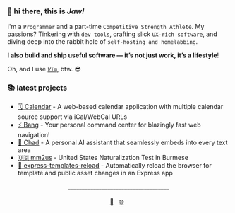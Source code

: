 ### 👋 hi there, this is *Jaw!*

I'm a `Programmer` and a part-time `Competitive Strength Athlete`. My passions? Tinkering with `dev tools`, crafting slick `UX-rich software`, and diving deep into the rabbit hole of `self-hosting and homelabbing`.

**I also build and ship useful software — it’s not just work, it’s a lifestyle**!

Oh, and I use [*`Vim`*](https://github.com/wajeht/dotfiles), btw. 😎

### 📚 latest projects

- [🗓️ Calendar](https://calendar.jaw.dev/) - A web-based calendar application with multiple calendar source support via iCal/WebCal URLs
- [⚡️ Bang](https://bang.jaw.dev/) - Your personal command center for blazingly fast web navigation!
- [🗿 Chad](https://github.com/wajeht/chad) - A personal AI assistant that seamlessly embeds into every text area
- [🇺🇸 mm2us](https://mm2us.com) - United States Naturalization Test in Burmese
- [🔄 express-templates-reload](https://www.npmjs.com/package/@wajeht/express-templates-reload) - Automatically reload the browser for template and public asset changes in an Express app

<div align="center">
  <span style="color:grey">____________________________________</span>
  <br>
  <br>
  <a href="mailto:github@jaw.dev">💌</a>&nbsp;&nbsp;
  <a href="https://jaw.dev/">🌐</a>&nbsp;&nbsp;
</div>
